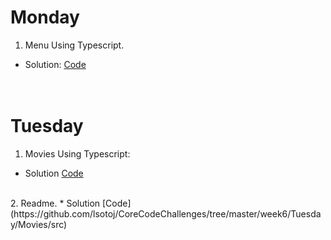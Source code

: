 # **Monday**
1. Menu Using Typescript.  
* Solution:
[Code](https://github.com/lsotoj/CoreCodeChallenges/tree/master/week6/monday/src)
<br/><br/><br/>
# **Tuesday**   
1. Movies Using Typescript:
* Solution [Code](https://github.com/lsotoj/CoreCodeChallenges/tree/master/week6/Tuesday/Movies/src)
<br/>
2. Readme.  
* Solution [Code](https://github.com/lsotoj/CoreCodeChallenges/tree/master/week6/Tuesday/Movies/src)
